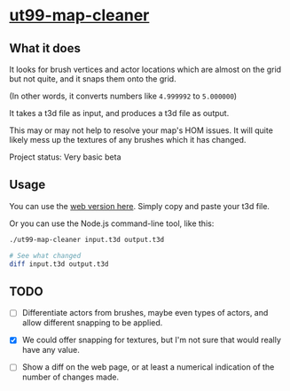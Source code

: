 # [ut99-map-cleaner](https://github.com/joeytwiddle/ut99-map-cleaner)

## What it does

It looks for brush vertices and actor locations which are almost on the grid but not quite, and it snaps them onto the grid.

(In other words, it converts numbers like `4.999992` to `5.000000`)

It takes a t3d file as input, and produces a t3d file as output.

This may or may not help to resolve your map's HOM issues.  It will quite likely mess up the textures of any brushes which it has changed.

Project status: Very basic beta

## Usage

You can use the [web version here](https://joeytwiddle.github.io/ut99-map-cleaner/ut99-map-cleaner.html).  Simply copy and paste your t3d file.

Or you can use the Node.js command-line tool, like this:

```bash
./ut99-map-cleaner input.t3d output.t3d

# See what changed
diff input.t3d output.t3d
```

## TODO

- [ ] Differentiate actors from brushes, maybe even types of actors, and allow different snapping to be applied.

- [x] We could offer snapping for textures, but I'm not sure that would really have any value.

- [ ] Show a diff on the web page, or at least a numerical indication of the number of changes made.


